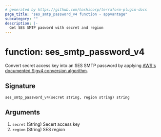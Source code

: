 ```yaml
---
# generated by https://github.com/hashicorp/terraform-plugin-docs
page_title: "ses_smtp_password_v4 function - appvantage"
subcategory: ""
description: |-
  Get SES SMTP pasword with secret and region
---
```


# function: ses_smtp_password_v4

Convert secret access key into an SES SMTP password by applying [AWS's documented Sigv4 conversion algorithm](https://docs.aws.amazon.com/ses/latest/DeveloperGuide/smtp-credentials.html#smtp-credentials-convert).



## Signature

<!-- signature generated by tfplugindocs -->
```text
ses_smtp_password_v4(secret string, region string) string
```

## Arguments

<!-- arguments generated by tfplugindocs -->
1. `secret` (String) Secert access key
1. `region` (String) SES region

